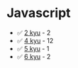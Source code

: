 # Javascript
* :white_check_mark: [2 kyu](/solutions/javascript/2%20kyu) - 2
* :white_check_mark: [4 kyu](/solutions/javascript/4%20kyu) - 12
* :white_check_mark: [5 kyu](/solutions/javascript/5%20kyu) - 1
* :white_check_mark: [6 kyu](/solutions/javascript/6%20kyu) - 2